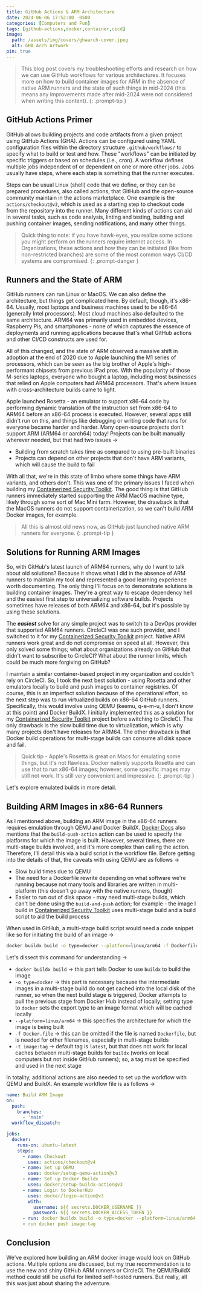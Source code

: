 ```yaml
---
title: GitHub Actions & ARM Architecture
date: 2024-06-06 17:52:00 -0500
categories: [Computers and Fun]
tags: [github-actions,docker,container,cicd]
image:
  path: /assets/img/covers/ghaarch-cover.jpeg
  alt: GHA Arch Artwork
pin: true
---
```


> This blog post covers my troubleshooting efforts and research on how we can use GitHub workflows for various architectures. It focuses more on how to build container images for ARM in the absence of native ARM runners and the state of such things in mid-2024 (this means any improvements made after mid-2024 were not considered when writing this content).
{: .prompt-tip }

## GitHub Actions Primer

GitHub allows building projects and code artifacts from a given project using GitHub Actions (GHA). Actions can be configured using YAML configuration files within the directory structure `.github/workflows/` to specify what to build or test and how. These "workflows" can be initiated by specific triggers or based on schedules (i.e., cron). A workflow defines multiple jobs independent of or dependent on one or more other jobs. Jobs usually have steps, where each step is something that the runner executes.

Steps can be usual Linux (shell) code that we define, or they can be prepared procedures, also called actions, that GitHub and the open-source community maintain in the actions marketplace. One example is the `actions/checkout@v3`, which is used as a starting step to checkout code from the repository into the runner. Many different kinds of actions can aid in several tasks, such as code analysis, linting and testing, building and pushing container images, sending notifications, and many other things.

> Quick thing to note: if you have hawk-eyes, you realize some actions you might perform on the runners require internet access. In Organizations, these actions and how they can be initiated (like from non-restricted branches) are some of the most common ways CI/CD systems are compromised.
{: .prompt-danger }

## Runners and the State of ARM

GitHub runners can run Linux or MacOS. We can also define the architecture, but things get complicated here. By default, though, it's x86-64. Usually, most laptops and business machines used to be x86-64 (generally Intel processors). Most cloud machines also defaulted to the same architecture. ARM64 was primarily used in embedded devices, Raspberry Pis, and smartphones - none of which captures the essence of deployments and running applications because that's what GitHub actions and other CI/CD constructs are used for.

All of this changed, and the state of ARM observed a massive shift in adoption at the end of 2020 due to Apple launching the M1 series of processors, which can be seen as the big brother of Apple's high-performant chipsets from previous iPad pros. With the popularity of those M-series laptops, everyone who bought a laptop, including most businesses that relied on Apple computers had ARM64 processors. That's where issues with cross-architecture builds came to light.

Apple launched Rosetta - an emulator to support x86-64 code by performing dynamic translation of the instruction set from x86-64 to ARM64 before an x86-64 process is executed. However, several apps still didn't run on this, and things like debugging or writing code that runs for everyone became harder and harder. Many open-source projects don't support ARM (ARM64 or aarch64) today! Projects can be built manually wherever needed, but that had two issues &rarr;

- Building from scratch takes time as compared to using pre-built binaries
- Projects can depend on other projects that don't have ARM variants, which will cause the build to fail

With all that, we're in this state of limbo where some things have ARM variants, and others don't. This was one of the primary issues I faced when building my [Containerized Security Toolkit](https://github.com/tanq16/containerized-security-toolkit). The good thing is that GitHub runners immediately started supporting the ARM MacOS machine type, likely through some sort of Mac Mini farm. However, the drawback is that the MacOS runners do not support containerization, so we can't build ARM Docker images, for example.

> All this is almost old news now, as GitHub just launched native ARM runners for everyone.
{: .prompt-tip }

## Solutions for Running ARM Images

So, with GitHub's latest launch of ARM64 runners, why do I want to talk about old solutions? Because it shows what I did in the absence of ARM runners to maintain my tool and represented a good learning experience worth documenting. The only thing I'll focus on to demonstrate solutions is building container images. They're a great way to escape dependency hell and the easiest first step to universalizing software builds. Projects sometimes have releases of both ARM64 and x86-64, but it's possible by using these solutions.

The ***easiest*** solve for any simple project was to switch to a DevOps provider that supported ARM64 runners. CircleCI was one such provider, and I switched to it for my [Containerized Security Toolkit](https://github.com/tanq16/containerized-security-toolkit) project. Native ARM runners work great and do not compromise on speed at all. However, this only solved some things; what about organizations already on GitHub that didn't want to subscribe to CircleCI? What about the runner limits, which could be much more forgiving on GitHub?

I maintain a similar container-based project in my organization and couldn't rely on CircleCI. So, I took the next best solution - using Rosetta and other emulators locally to build and push images to container registries. Of course, this is an imperfect solution because of the operational effort, so the next step was to run virtualized builds on x86-64 GitHub runners. Specifically, this would involve using QEMU (keemu, q-e-m-u, I don't know at this point) and Docker BuildX. I initially implemented this as a solution for my [Containerized Security Toolkit](https://github.com/tanq16/containerized-security-toolkit) project before switching to CircleCI. The only drawback is the slow build time due to virtualization, which is why many projects don't have releases for ARM64. The other drawback is that Docker build operations for multi-stage builds can consume all disk space and fail.

> Quick tip - Apple's Rosetta is great on Macs for emulating some things, but it's not flawless. Docker natively supports Rosetta and can use that to run x86-64 images; however, some specific images may still not work. It's still very convenient and impressive.
{: .prompt-tip }

Let's explore emulated builds in more detail.

## Building ARM Images in x86-64 Runners

As I mentioned above, building an ARM image in the x86-64 runners requires emulation through QEMU and Docker BuildX. [Docker Docs](https://docs.docker.com/build/ci/github-actions/multi-platform/) also mentions that the `build-push-action` action can be used to specify the platforms for which the image is built. However, several times, there are multi-stage builds involved, and it's more complex than calling the action. Therefore, I'll detail this via a build script in the workflow file. Before getting into the details of that, the caveats with using QEMU are as follows &rarr;

- Slow build times due to QEMU
- The need for a Dockerfile rewrite depending on what software we're running because not many tools and libraries are written in multi-platform (this doesn't go away with the native runners, though)
- Easier to run out of disk space - may need multi-stage builds, which can't be done using the `build-and-push` action; for example - the image I build in [Containerized Security Toolkit](https://github.com/tanq16/containerized-security-toolkit) uses multi-stage build and a build script to aid the build process

When used in GitHub, a multi-stage build script would need a code snippet like so for initiating the build of an image &rarr;

```bash
docker buildx build -o type=docker --platform=linux/arm64 -f Dockerfile -t image:tag
```

Let's dissect this command for understanding &rarr;

- `docker buildx build` &rarr; this part tells Docker to use `buildx` to build the image
- `-o type=docker` &rarr; this part is necessary because the intermediate images in a multi-stage build do not get cached into the local disk of the runner, so when the next build stage is triggered, Docker attempts to pull the previous stage from Docker Hub instead of locally; setting type to `docker` sets the export type to an image format which will be cached locally
- `--platform=linux/arm64` &rarr; this specifies the architecture for which the image is being built
- `-f Docker.file` &rarr; this can be omitted if the file is named `Dockerfile`, but is needed for other filenames, especially in multi-stage builds
- `-t image:tag` &rarr; default tag is `latest`, but that does not work for local caches between multi-stage builds for `buildx` (works on local computers but not inside GitHub runners); so, a tag must be specified and used in the next stage

In totality, additional actions are also needed to set up the workflow with QEMU and BuildX. An example workflow file is as follows &rarr;

```yaml
name: Build ARM Image
on:
  push:
    branches:
      - 'main'
  workflow_dispatch:

jobs:
  docker:
    runs-on: ubuntu-latest
    steps:
      - name: Checkout
        uses: actions/checkout@v4
      - name: Set up QEMU
        uses: docker/setup-qemu-action@v3
      - name: Set up Docker Buildx
        uses: docker/setup-buildx-action@v3
      - name: Login to DockerHub
        uses: docker/login-action@v3
        with:
          username: ${{ secrets.DOCKER_USERNAME }}
          password: ${{ secrets.DOCKER_ACCESS_TOKEN }}
      - run: docker buildx build -o type=docker --platform=linux/arm64 -t image:tag .
      - run docker push image:tag
```

## Conclusion

We've explored how building an ARM docker image would look on GitHub actions. Multiple options are discussed, but my true recommendation is to use the new and shiny GitHub ARM runners or CircleCI. The QEMU/BuildX method could still be useful for limited self-hosted runners. But really, all this was just about sharing the adventure.

